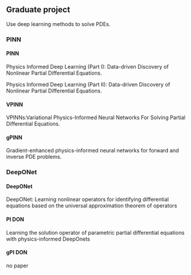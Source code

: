 ## Graduate project

Use deep learning methods to solve PDEs.

### PINN

#### PINN

Physics Informed Deep Learning (Part I): Data-driven Discovery of Nonlinear Partial Differential Equations.

Physics Informed Deep Learning (Part II): Data-driven Discovery of Nonlinear Partial Differential Equations.

#### VPINN

VPINNs:Variational Physics-Informed Neural Networks For Solving Partial Differential Equations.

#### gPINN

Gradient-enhanced physics-informed neural networks for forward and inverse PDE problems.

### DeepONet

#### DeepONet
DeepONet: Learning nonlinear operators for identifying differential equations based on the universal approximation theorem of operators

#### PI DON
Learning the solution operator of parametric partial differential equations with physics-informed DeepOnets

#### gPI DON
no paper